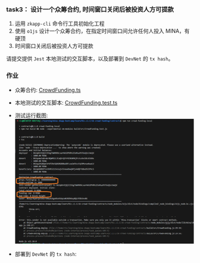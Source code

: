 ### task3： 设计一个众筹合约, 时间窗口关闭后被投资人方可提款

1. 运用 `zkapp-cli` 命令行工具初始化工程
2. 使用 `o1js` 设计一个众筹合约，在指定时间窗口间允许任何人投入 MINA，有硬顶
3. 时间窗口关闭后被投资人方可提款

请提交提供 `Jest` 本地测试的交互脚本，以及部署到 `DevNet` 的 `tx hash`。

### 作业

-   众筹合约: [CrowdFunding.ts](CrowdFunding.ts)

-   本地测试的交互脚本: [CrowdFunding.test.ts](CrowdFunding.test.ts)

-   测试运行截图: ![Screenshot](task3.png)

-   部署到 `DevNet` 的 `tx hash`:
